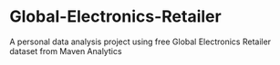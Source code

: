 # Global-Electronics-Retailer
A personal data analysis project using free Global Electronics Retailer dataset from Maven Analytics
